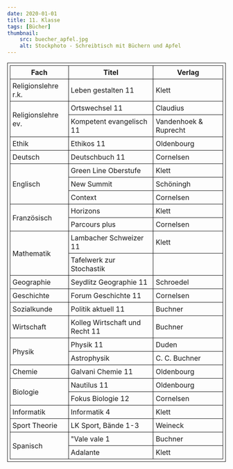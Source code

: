 ```yaml
---
date: 2020-01-01
title: 11. Klasse
tags: [Bücher]
thumbnail: 
    src: buecher_apfel.jpg
    alt: Stockphoto - Schreibtisch mit Büchern und Apfel
---
```

<style>
table, th, td {
  border: 1px solid;
  padding: 5px;
  margin-bottom:15px;
}
</style>

<table>
      <tr>
            <th>Fach</th>
            <th>Titel</th>
            <th>Verlag</th>
        </tr>
        <tr>
            <td>Religionslehre r.k.</td>
            <td>Leben gestalten 11</td>
            <td>Klett</td>
        </tr>
        <tr>
            <td rowspan="2">Religionslehre ev.</td>
            <td>Ortswechsel 11</td>
            <td>Claudius</td>
        </tr>
        <tr>
            <td>Kompetent evangelisch 11</td>
            <td>Vandenhoek & Ruprecht</td>
        </tr>
        <tr>
            <td>Ethik</td>
            <td>Ethikos 11</td>
            <td>Oldenbourg</td>
        </tr>
        <tr>
            <td>Deutsch</td>
            <td>Deutschbuch 11</td>
            <td>Cornelsen</td>
        </tr>
        <tr>
            <td rowspan="3">Englisch</td>
            <td>Green Line Oberstufe</td>
            <td>Klett</td>
        </tr>
        <tr>
            <td>New Summit</td>
            <td>Schöningh</td>
        </tr>
        <tr>
            <td>Context</td>
            <td>Cornelsen</td>
        </tr>
        <tr>
            <td rowspan="2">Französisch</td>
            <td>Horizons</td>
            <td>Klett</td>
        </tr>
        <tr>
            <td>Parcours plus</td>
            <td>Cornelsen</td>
        </tr>
        <tr>
            <td rowspan="2">Mathematik</td>
            <td>Lambacher Schweizer 11</td>
            <td>Klett</td>
        </tr>
        <tr>
            <td>Tafelwerk zur Stochastik</td>
            <td></td>
        </tr>
        <tr>
            <td>Geographie</td>
            <td>Seydlitz Geographie 11</td>
            <td>Schroedel</td>
        </tr>
        <tr>
            <td>Geschichte</td>
            <td>Forum Geschichte 11</td>
            <td>Cornelsen</td>
        </tr>
        <tr>
            <td>Sozialkunde</td>
            <td>Politik aktuell 11</td>
            <td>Buchner</td>
        </tr>
        <tr>
            <td>Wirtschaft</td>
            <td>Kolleg Wirtschaft und Recht 11</td>
            <td>Buchner</td>
        </tr>
        <tr>
            <td rowspan="2">Physik</td>
            <td>Physik 11</td>
            <td>Duden</td>
        </tr>
        <tr>
            <td>Astrophysik</td>
            <td>C. C. Buchner</td>
        </tr>
        <tr>
            <td>Chemie</td>
            <td>Galvani Chemie 11</td>
            <td>Oldenbourg</td>
        </tr>
        <tr>
            <td rowspan="2">Biologie</td>
            <td>Nautilus 11</td>
            <td>Oldenbourg</td>
        </tr>
        <tr>
            <td>Fokus Biologie 12</td>
            <td> Cornelsen</td>
        </tr>
        <tr>
            <td>Informatik</td>
            <td>Informatik 4</td>
            <td>Klett</td>
        </tr>
        <tr>
            <td>Sport Theorie</td>
            <td>LK Sport, Bände 1-3</td>
            <td>Weineck</td>
        </tr>
        <tr>
            <td rowspan="2">Spanisch</td>
            <td>"Vale vale 1</td>
            <td> Buchner</td>
        </tr>
        <tr>
            <td>Adalante</td>
            <td> Klett </td>
        </tr>
    </table>